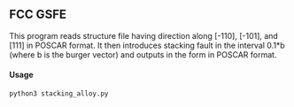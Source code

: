 
## FCC GSFE
This program reads structure file having direction along [-110], [-101], and [111] in POSCAR format. It then introduces stacking fault in the interval 0.1\*b (where b is the burger vector) and outputs in the form in POSCAR format.

#### Usage
`python3 stacking_alloy.py`
